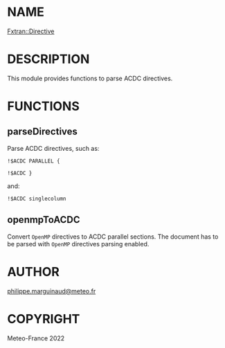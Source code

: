 # NAME

[Fxtran::Directive](../lib/Fxtran/Directive.pm)

# DESCRIPTION

This module provides functions to parse ACDC directives.

# FUNCTIONS

## parseDirectives

Parse ACDC directives, such as:

    !$ACDC PARALLEL {

    !$ACDC }

and:

    !$ACDC singlecolumn

## openmpToACDC

Convert `OpenMP` directives to ACDC parallel sections. The document has to be parsed
with `OpenMP` directives parsing enabled.

# AUTHOR

philippe.marguinaud@meteo.fr

# COPYRIGHT

Meteo-France 2022
